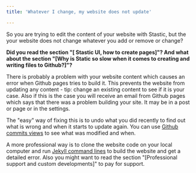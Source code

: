 ```yaml
---
title: 'Whatever I change, my website does not update'

---
```

So you are trying to edit the content of your website with Stastic, but the your website does not change whatever you add or remove or change? 

__Did you read the section "[ Stastic UI, how to create pages]"? And what about the section "[Why is Static so slow when it comes to creating and writing files to Github?]"?__

There is probably a problem with your website content which causes an error when Github pages tries to build it. This prevents the website from updating any content - tip: change an existing content to see if it is your case. Also if this is the case you will receive an email from Github pages which says that there was a problem building your site. It may be in a post or page or in the settings. 

The "easy" way of fixing this is to undo what you did recently to find out what is wrong and when it starts to update again. You can use [Github commits views](https://help.github.com/en/articles/differences-between-commit-views) to see what was modified and when. 


A more professional way is to clone the website code on your local computer and run [Jekyll command lines](https://jekyllrb.com/docs/) to build the website and get a detailed error. Also you might want to read the section "[Professional support and custom developments]" to pay for support. 
